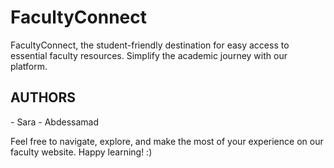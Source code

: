 <h1>FacultyConnect</h1>


<p> FacultyConnect, the student-friendly destination for easy access to essential faculty resources. 
Simplify the academic journey with our platform. </p>




<h2>AUTHORS </h2>
- Sara 
- Abdessamad 

<p> Feel free to navigate, explore, and make the most of your experience on our faculty website. Happy learning! :) </p>